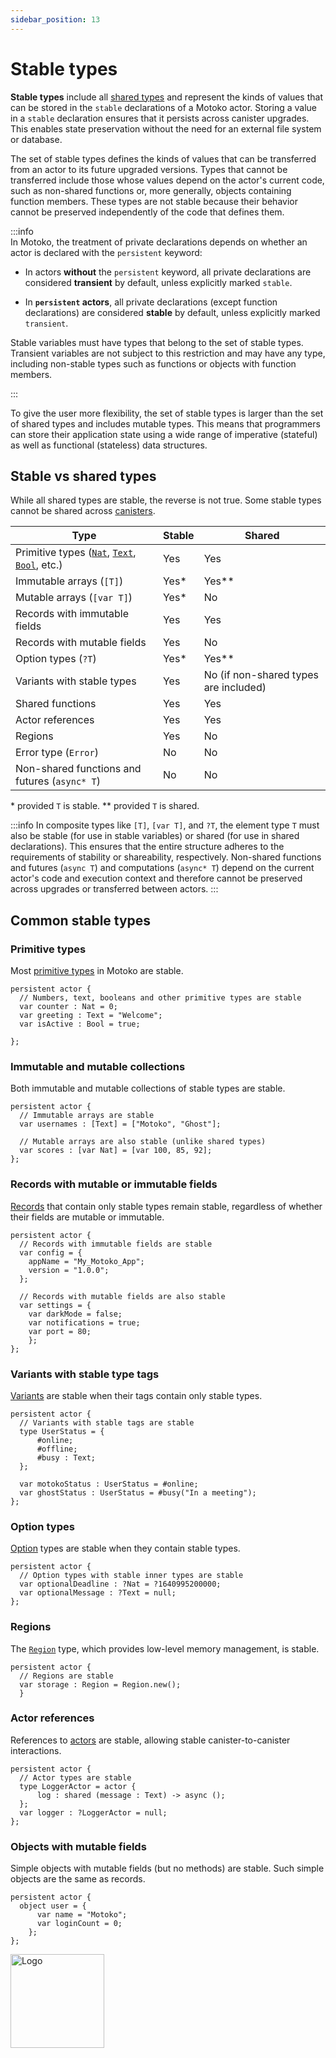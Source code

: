 ```yaml
---
sidebar_position: 13
---
```


# Stable types

**Stable types** include all [shared types](https://internetcomputer.org/docs/motoko/fundamentals/types/shared-types) and represent the kinds of values that can be stored in the `stable` declarations of a Motoko actor.
Storing a value in a `stable` declaration ensures that it persists across canister upgrades. This enables state preservation without the need for an external file system or database.

The set of stable types defines the kinds of values that can be transferred from an actor to its future upgraded versions.
Types that cannot be transferred include those whose values depend on the actor's current code, such as non-shared functions or, more generally, objects containing function members. These types are not stable because their behavior cannot be preserved independently of the code that defines them.

:::info  
In Motoko, the treatment of private declarations depends on whether an actor is declared with the `persistent` keyword:

- In actors **without** the `persistent` keyword, all private declarations are considered **transient** by default, unless explicitly marked `stable`.

- In **`persistent` actors**, all private declarations (except function declarations) are considered **stable** by default, unless explicitly marked `transient`.

Stable variables must have types that belong to the set of stable types.  
Transient variables are not subject to this restriction and may have any type, including non-stable types such as functions or objects with function members.

:::

To give the user more flexibility, the set of stable types is larger than the set of shared types and includes mutable types. This means that programmers can store their application state using a wide range of imperative (stateful) as well as functional (stateless) data structures. 

## Stable vs shared types

While all shared types are stable, the reverse is not true. Some stable types cannot be shared across [canisters](https://internetcomputer.org/docs/building-apps/essentials/canisters).

| Type                                                                                         | Stable | Shared |
|----------------------------------------------------------------------------------------------|--------|--------|
| Primitive types ([`Nat`](https://internetcomputer.org/docs/motoko/base/Nat), [`Text`](https://internetcomputer.org/docs/motoko/base/Text), [`Bool`](https://internetcomputer.org/docs/motoko/base/Bool), etc.) | Yes    | Yes    |
| Immutable arrays (`[T]`)                                                                     | Yes*   | Yes**  |
| Mutable arrays (`[var T]`)                                                                   | Yes*   | No     |
| Records with immutable fields                                                                | Yes    | Yes    |
| Records with mutable fields                                                                  | Yes    | No     |
| Option types (`?T`)                                                                          | Yes*   | Yes**  |
| Variants with stable types                                                                   | Yes    | No (if non-shared types are included) |
| Shared functions                                                                             | Yes    | Yes    |
| Actor references                                                                             | Yes    | Yes    |
| Regions                                                                                      | Yes    | No     |
| Error type (`Error`)                                                                         | No     | No     |
| Non-shared functions and futures (`async* T`)                                                | No     | No     |

\* provided `T` is stable.
\** provided `T` is shared.

:::info
In composite types like `[T]`, `[var T]`, and `?T`, the element type `T` must also be stable (for use in stable variables) or shared (for use in shared declarations). This ensures that the entire structure adheres to the requirements of stability or shareability, respectively.
Non-shared functions and futures (`async T`) and computations (`async* T`) depend on the current actor's code and execution context and therefore cannot be preserved across upgrades or transferred between actors.
:::

## Common stable types

### Primitive types

Most [primitive types](https://internetcomputer.org/docs/motoko/fundamentals/types/primitive-types) in Motoko are stable.

```motoko no-repl
persistent actor {
  // Numbers, text, booleans and other primitive types are stable
  var counter : Nat = 0;
  var greeting : Text = "Welcome";
  var isActive : Bool = true;

};
```

### Immutable and mutable collections

Both immutable and mutable collections of stable types are stable.

```motoko no-repl
persistent actor {
  // Immutable arrays are stable
  var usernames : [Text] = ["Motoko", "Ghost"];

  // Mutable arrays are also stable (unlike shared types)
  var scores : [var Nat] = [var 100, 85, 92];
};
```

### Records with mutable or immutable fields

[Records](https://internetcomputer.org/docs/motoko/fundamentals/types/records) that contain only stable types remain stable, regardless of whether their fields are mutable or immutable.

```motoko no-repl
persistent actor {
  // Records with immutable fields are stable
  var config = {
    appName = "My_Motoko_App";
    version = "1.0.0";
  };

  // Records with mutable fields are also stable
  var settings = {
    var darkMode = false;
    var notifications = true;
    var port = 80;
    };
};
```

### Variants with stable type tags

[Variants](https://internetcomputer.org/docs/motoko/fundamentals/types/variants) are stable when their tags contain only stable types.

```motoko no-repl
persistent actor {
  // Variants with stable tags are stable
  type UserStatus = {
      #online;
      #offline;
      #busy : Text;
  };

  var motokoStatus : UserStatus = #online;
  var ghostStatus : UserStatus = #busy("In a meeting");
};
```

### Option types

[Option](https://internetcomputer.org/docs/motoko/fundamentals/types/options) types are stable when they contain stable types.

```motoko no-repl
persistent actor {
  // Option types with stable inner types are stable
  var optionalDeadline : ?Nat = ?1640995200000;
  var optionalMessage : ?Text = null;
};
```

### Regions

The [`Region`](https://internetcomputer.org/docs/motoko/base/Region) type, which provides low-level memory management, is stable.

```motoko no-repl
persistent actor {
  // Regions are stable
  var storage : Region = Region.new();
  }
```

### Actor references

References to [actors](https://internetcomputer.org/docs/motoko/fundamentals/actors-async) are stable, allowing stable canister-to-canister interactions.

```motoko no-repl
persistent actor {
  // Actor types are stable
  type LoggerActor = actor {
      log : shared (message : Text) -> async ();
  };
  var logger : ?LoggerActor = null;
};
```

### Objects with mutable fields

Simple objects with mutable fields (but no methods) are stable. Such simple objects are the same as records.

```motoko no-repl
persistent actor {
  object user = {
      var name = "Motoko";
      var loginCount = 0;
    };
};
```

<img src="https://cdn-assets-eu.frontify.com/s3/frontify-enterprise-files-eu/eyJwYXRoIjoiZGZpbml0eVwvYWNjb3VudHNcLzAxXC80MDAwMzA0XC9wcm9qZWN0c1wvNFwvYXNzZXRzXC8zOFwvMTc2XC9jZGYwZTJlOTEyNDFlYzAzZTQ1YTVhZTc4OGQ0ZDk0MS0xNjA1MjIyMzU4LnBuZyJ9:dfinity:9Q2_9PEsbPqdJNAQ08DAwqOenwIo7A8_tCN4PSSWkAM?width=2400" alt="Logo" width="150" height="150" />